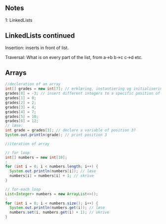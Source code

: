 ## Notes
1: LinkedLists


## LinkedLists continued

Insertion: inserts in front of list.

Traversal: What is on every part of the list, from a->b b->c c->d etc.


## Arrays

```java
//decleration of an array
int[] grades = new int[7]; // erklæring, instantiering og initialisering (angiv størrelsen af arrayen i []
grades[0] = -3; // insert different integers to a specific position of the array
grades[1] = 0;
grades[2] = 2;
grades[3] = 4;
grades[4] = 7;
grades[5] = 10;
grades[6] = 12;
// læse:
int grade = grades[3]; // declare a variable of position 3?
System.out.println(grade); // print position 3

//iteration of array

// for loop
int[] numbers = new int[10];
:
for (int i = 0; i < numbers.length; i++) {
  System.out.println(numbers[i]); // læse
  numbers[i] = numbers[i] + 1; // skrive
}

// for-each loop
List<Integer> numbers = new ArrayList<>();
:
for (int i = 0; i < numbers.size(); i++) {
  System.out.println(numbers.get(i)); // læse
  numbers.set(i, numbers.get(i) + 1); // skrive
}

```
